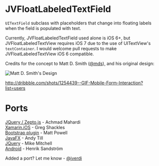 JVFloatLabeledTextField
=======================

`UITextField` subclass with placeholders that change into floating labels when the field is populated with text.

Currently, JVFloatLabeledTextField used alone is iOS 6+, but JVFloatLabeledTextView requires iOS 7 due to the use of UITextView's `textContainer`. I would welcome pull requests to make JVFloatLabeledTextView iOS 6 compatible.

Credits for the concept to Matt D. Smith ([@mds](http://www.twitter.com/mds)), and his original design:

![Matt D. Smith's Design](http://dribbble.s3.amazonaws.com/users/6410/screenshots/1254439/form-animation-_gif_.gif)

http://dribbble.com/shots/1254439--GIF-Mobile-Form-Interaction?list=users


Ports
=======================
[JQuery / Zepto.js](https://github.com/maman/JVFloat.js) - Achmad Mahardi  
[Xamarin.iOS](https://github.com/gshackles/JVFloatSharp) - Greg Shackles  
[Bootstrap plugin](https://github.com/fauxparse/bootstrap-floating-labels) - Matt Powell  
[JavaFX](https://github.com/andytill/floaty-field) - Andy Till  
[JQuery](https://github.com/m10l/FloatLabel.js) - Mike Mitchell  
[Android](https://github.com/wrapp/floatlabelededittext) - Henrik Sandström  


Added a port? Let me know - [@jverdi](http://www.twitter.com/jverdi)
